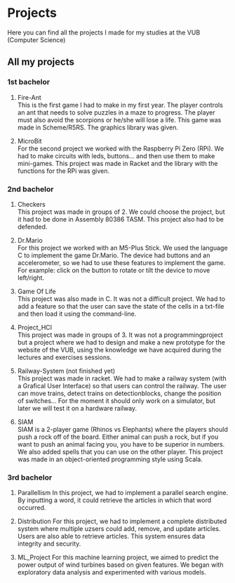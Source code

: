 # Projects
Here you can find all the projects I made for my studies at the VUB (Computer Science)

## All my projects
### 1st bachelor
1. Fire-Ant  
This is the first game I had to make in my first year. The player controls an ant that needs to solve puzzles in a maze to progress. The player must also avoid the scorpions or he/she will lose a life. This game was made in Scheme/R5RS. The graphics library was given.

2. MicroBit  
For the second project we worked with the Raspberry Pi Zero (RPi). We had to make circuits with leds, buttons... and then use them to make mini-games. This project was made in Racket and the library with the functions for the RPi was given.

### 2nd bachelor
1. Checkers    
This project was made in groups of 2. We could choose the project, but it had to be done in Assembly 80386 TASM. This project also had to be defended.

2. Dr.Mario  
For this project we worked with an M5-Plus Stick. We used the language C to implement the game Dr.Mario. The device had buttons and an accelerometer, so we had to use these features to implement the game. For example: click on the button to rotate or tilt the device to move left/right.

3. Game Of Life  
This project was also made in C. It was not a difficult project. We had to add a feature so that the user can save the state of the cells in a txt-file and then load it using the command-line.

4. Project_HCI  
This project was made in groups of 3. It was not a programmingproject but a project where we had to design and make a new prototype for the website of the VUB, using the knowledge we have acquired during the lectures and exercises sessions.

5. Railway-System (not finished yet)  
This project was made in racket. We had to make a railway system (with a Grafical User Interface) so that users can control the railway. The user can move trains, detect trains on detectionblocks, change the position of switches... For the moment it should only work on a simulator, but later we will test it on a hardware railway.

6. SIAM  
SIAM is a 2-player game (Rhinos vs Elephants) where the players should push a rock off of the board. Either animal can push a rock, but if you want to push an animal facing you, you have to be superior in numbers. We also added spells that you can use on the other player. This project was made in an object-oriented programming style using Scala.

### 3rd bachelor
1. Parallellism
   In this project, we had to implement a parallel search engine. By inputting a word, it could retrieve the articles in which that word occurred.


3. Distribution
   For this project, we had to implement a complete distributed system where multiple uzsers could add, remove, and update articles. Users are also able to retrieve articles. This system ensures data integrity and security.


6. ML_Project
   For this machine learning project, we aimed to predict the power output of wind turbines based on given features. We began with exploratory data analysis and experimented with various models.

